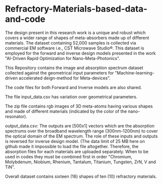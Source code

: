 # Refractory-Materials-based-data-and-code
The design present in this research work is a unique and robust which covers a wider range of shapes of meta-absorbers made up of different materials. The dataset containing 52,000 samples is collected via commercial EM software i.e., CST Microwave Studio®. This dataset is employed for the forward and inverse design models presented in the work "AI-Driven Rapid Optimization for Nano-Meta-Photonics".

This Repository contains the image and absorption spectrum dataset collected against the geometrical input parameters for "Machine-learning-driven accelerated deign-method for Meta-devices".

The code files for both Forward and Inverse models are also shared. 

The file input_data.csv has variation over geometrical parameters.

The zip file contains rgb images of 3D meta-atoms having various shapes and made of different materials (indicated by the color of the nano-resonator).

output_data.csv: The outputs are [500x1] vectors which are the absorption spectrums over the broadband wavelength range (300nm-1200nm) to cover the optical domain of the EM spectrum. The role of these inputs and outputs is reversed for inverse design model. (The data limit of 25 MB here on github made it impossible to load the file altogether. Therefore, the absorption files for each materials are uploaded separately. When to be used in codes they must be combined first in order "Chromium, Molybdenum, Niobium, Rhenium, Tantalum, Titanium, Tungsten, ZrN, V and TiN".

Overall dataset contains sixteen (16) shapes of ten (10) refractory materials.
